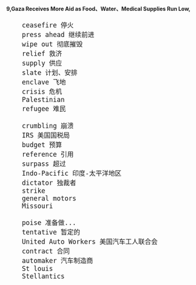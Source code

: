 #### 9,Gaza Receives More Aid as Food、Water、Medical Supplies Run Low,
<div style="font-size: 20px">

```
    ceasefire 停火
    press ahead 继续前进
    wipe out 彻底摧毁
    relief 救济
    supply 供应
    slate 计划、安排
    enclave 飞地
    crisis 危机
    Palestinian
    refugee 难民

    crumbling 崩溃
    IRS 美国国税局
    budget 预算
    reference 引用
    surpass 超过
    Indo-Pacific 印度-太平洋地区
    dictator 独裁者
    strike
    general motors
    Missouri

    poise 准备做...
    tentative 暂定的
    United Auto Workers 美国汽车工人联合会
    contract 合同
    automaker 汽车制造商
    St louis
    Stellantics
```
</div>

